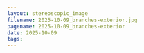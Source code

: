 ```yaml
---
layout: stereoscopic_image
filename: 2025-10-09_branches-exterior.jpg
pagename: 2025-10-09_branches-exterior
date: 2025-10-09
tags:
---
```

